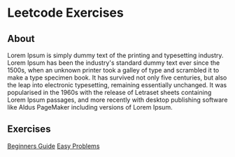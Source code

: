 # Leetcode Exercises

## About

Lorem Ipsum is simply dummy text of the printing and typesetting industry. Lorem Ipsum has been the industry's standard dummy text ever since the 1500s, when an unknown printer took a galley of type and scrambled it to make a type specimen book. It has survived not only five centuries, but also the leap into electronic typesetting, remaining essentially unchanged. It was popularised in the 1960s with the release of Letraset sheets containing Lorem Ipsum passages, and more recently with desktop publishing software like Aldus PageMaker including versions of Lorem Ipsum.

## Exercises

<a href="https://github.com/lara-vel-dev/leetcode-exercises/blob/main/beginners-guide/README.md">Beginners Guide</a>
<a href="https://github.com/lara-vel-dev/leetcode-exercises/blob/main/easy-problems/README.md">Easy Problems</a>
